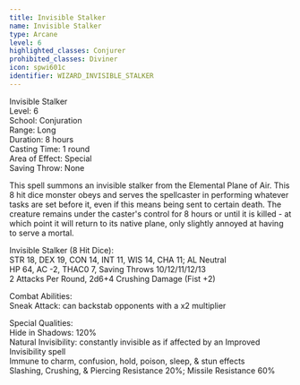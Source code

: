 ```yaml
---
title: Invisible Stalker
name: Invisible Stalker
type: Arcane
level: 6
highlighted_classes: Conjurer
prohibited_classes: Diviner
icon: spwi601c
identifier: WIZARD_INVISIBLE_STALKER
---
```

Invisible Stalker  
Level: 6  
School: Conjuration  
Range: Long  
Duration: 8 hours  
Casting Time: 1 round  
Area of Effect: Special  
Saving Throw: None  
  
This spell summons an invisible stalker from the Elemental Plane of Air. This 8 hit dice monster obeys and serves the spellcaster in performing whatever tasks are set before it, even if this means being sent to certain death. The creature remains under the caster's control for 8 hours or until it is killed - at which point it will return to its native plane, only slightly annoyed at having to serve a mortal.  
  
Invisible Stalker (8 Hit Dice):  
STR 18, DEX 19, CON 14, INT 11, WIS 14, CHA 11;  AL Neutral  
HP 64, AC -2, THAC0 7, Saving Throws 10/12/11/12/13  
2 Attacks Per Round, 2d6+4 Crushing Damage (Fist +2)  
  
Combat Abilities:  
Sneak Attack: can backstab opponents with a x2 multiplier  
  
Special Qualities:  
Hide in Shadows: 120%  
Natural Invisibility: constantly invisible as if affected by an Improved Invisibility spell  
Immune to charm, confusion, hold, poison, sleep, &amp; stun effects  
Slashing, Crushing, &amp; Piercing Resistance 20%; Missile Resistance 60%  
